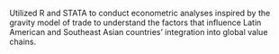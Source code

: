 Utilized R and STATA to conduct econometric analyses inspired by the gravity model of trade to understand the factors that influence Latin American and Southeast Asian countries’ integration into global value chains.

